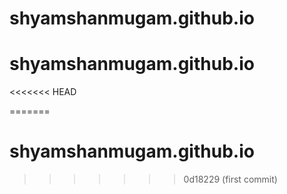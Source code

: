 # shyamshanmugam.github.io
# shyamshanmugam.github.io
<<<<<<< HEAD

=======
# shyamshanmugam.github.io
>>>>>>> 0d18229 (first commit)
